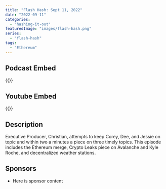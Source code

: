 ```yaml
---
title: "Flash Hash: Sept 11, 2022"
date: "2022-09-11"
categories: 
  - "hashing-it-out"
featuredImage: "images/flash-hash.png"
series:
  - "flash-hash"
tags:
  - "Ethereum"
---
```



## Podcast Embed
{{<podcast-embed url="https://embed.sounder.fm/play/467718">}}

## Youtube Embed
{{<youtube url="https://embed.sounder.fm/play/467718">}}

## Description
Executive Producer, Christian, attempts to keep Corey, Dee, and Jessie on topic and within two a minutes a piece on three timely topics.
This episode includes the Ethereum merge, Crypto Leaks piece on Avalanche and Kyle Roche, and decentralized weather stations.

## Sponsors
- Here is sponsor content